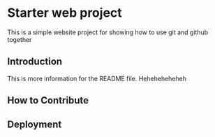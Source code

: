 # Starter web project

This is a simple website project for showing how to use git and github together

## Introduction

This is more information for the README file. Heheheheheheh

## How to Contribute

## Deployment
